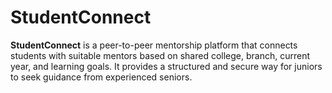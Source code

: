 # StudentConnect
**StudentConnect** is a peer-to-peer mentorship platform that connects students with suitable mentors based on shared college, branch, current year, and learning goals. It provides a structured and secure way for juniors to seek guidance from experienced seniors.

